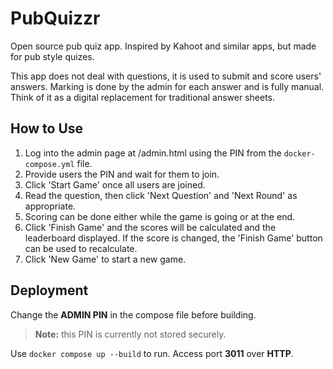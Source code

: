 # PubQuizzr
Open source pub quiz app. Inspired by Kahoot and similar apps, but made for pub style quizes.

This app does not deal with questions, it is used to submit and score users' answers. Marking is done by the admin for each answer and is fully manual. Think of it as a digital replacement for traditional answer sheets.

## How to Use
1. Log into the admin page at /admin.html using the PIN from the ``docker-compose.yml`` file.
2. Provide users the PIN and wait for them to join.
3. Click 'Start Game' once all users are joined.
4. Read the question, then click 'Next Question' and 'Next Round' as appropriate.
5. Scoring can be done either while the game is going or at the end.
6. Click 'Finish Game' and the scores will be calculated and the leaderboard displayed. If the score is changed, the 'Finish Game' button can be used to recalculate.
7. Click 'New Game' to start a new game.

## Deployment
Change the __ADMIN PIN__ in the compose file before building. 
> __Note:__ this PIN is currently not stored securely.

Use ``docker compose up --build`` to run. Access port __3011__ over __HTTP__.